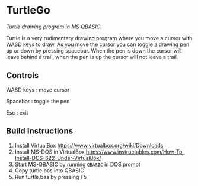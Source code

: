 # TurtleGo

*Turtle drawing program in MS QBASIC.*

Turtle is a very rudimentary drawing program where you move a cursor with WASD keys to draw.
As you move the cursor you can toggle a drawing pen up or down by pressing spacebar.
When the pen is down the cursor will leave behind a trail, when the pen is up the cursor will not
leave a trail.

## Controls

WASD keys
: move cursor

Spacebar
: toggle the pen

Esc
: exit

## Build Instructions

1. Install VirtualBox https://www.virtualbox.org/wiki/Downloads
1. Install MS-DOS in VirtualBox https://www.instructables.com/How-To-Install-DOS-622-Under-VirtualBox/
1. Start MS-QBASIC by running `QBASIC` in DOS prompt
1. Copy turtle.bas into QBASIC
1. Run turtle.bas by pressing F5
